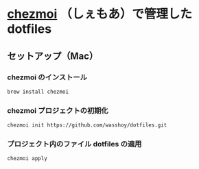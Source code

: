 # [chezmoi](https://github.com/twpayne/chezmoi/) （しぇもあ）で管理した dotfiles
## セットアップ（Mac）
### chezmoi のインストール
```bash
brew install chezmoi
```

### chezmoi プロジェクトの初期化
```bash
chezmoi init https://github.com/wasshoy/dotfiles.git
```

### プロジェクト内のファイル dotfiles の適用
```bash
chezmoi apply
```

